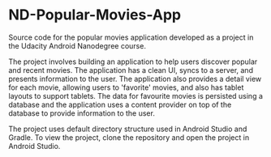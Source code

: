 # ND-Popular-Movies-App
Source code for the popular movies application developed as a project in the Udacity Android Nanodegree course.

The project involves building an application to help users discover popular and recent movies. The application has a clean UI, syncs to a server, and presents information to the user. The application also provides a detail view for each movie, allowing users to 'favorite' movies, and also has tablet layouts to support tablets. The data for favourite movies is persisted using a database and the application uses a content provider on top of the database to provide information to the user.

The project uses default directory structure used in Android Studio and Gradle. To view the project, clone the repository and open the project in Android Studio.
